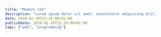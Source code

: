 ```yaml
---
title: "Modern CSS"
description: "Lorem ipsum dolor sit amet, consectetur adipiscing elit. Proin vel nisi massa."
date: 2020-02-20T22:20:00+01:00
publishDate: 2020-02-20T22:20:00+01:00
tags: ["web", "programming"]
---
```

